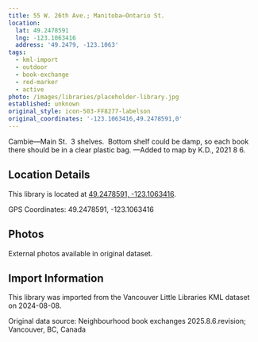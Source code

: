 ```yaml
---
title: 55 W. 26th Ave.; Manitoba—Ontario St.
location:
  lat: 49.2478591
  lng: -123.1063416
  address: '49.2479, -123.1063'
tags:
  - kml-import
  - outdoor
  - book-exchange
  - red-marker
  - active
photo: /images/libraries/placeholder-library.jpg
established: unknown
original_style: icon-503-FF8277-labelson
original_coordinates: '-123.1063416,49.2478591,0'
---
```

Cambie—Main St.  
3 shelves.  Bottom shelf could be damp, so each book there should be in a clear plastic bag.
—Added to map by K.D., 2021 8 6.

## Location Details

This library is located at [49.2478591, -123.1063416](https://www.google.com/maps?q=49.2478591,-123.1063416).

GPS Coordinates: 49.2478591, -123.1063416

## Photos

External photos available in original dataset.

## Import Information

This library was imported from the Vancouver Little Libraries KML dataset on 2024-08-08.

Original data source: Neighbourhood book exchanges 2025.8.6.revision; Vancouver, BC, Canada
